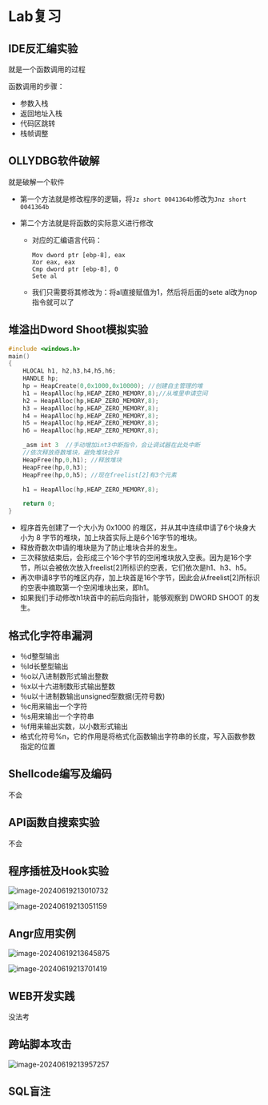 # Lab复习

## IDE反汇编实验

就是一个函数调用的过程

函数调用的步骤：

- 参数入栈
- 返回地址入栈
- 代码区跳转
- 栈帧调整



## OLLYDBG软件破解

就是破解一个软件

- 第一个方法就是修改程序的逻辑，将`Jz short 0041364b`修改为`Jnz short 0041364b`

- 第二个方法就是将函数的实际意义进行修改

  - 对应的汇编语言代码：

    ```assembly
    Mov dword ptr [ebp-8], eax 
    Xor eax, eax
    Cmp dword ptr [ebp-8], 0 
    Sete al 
    ```

  - 我们只需要将其修改为：将al直接赋值为1，然后将后面的sete al改为nop指令就可以了

    

## 堆溢出Dword Shoot模拟实验

```c++
#include <windows.h>
main()
{
    HLOCAL h1, h2,h3,h4,h5,h6;
    HANDLE hp;
    hp = HeapCreate(0,0x1000,0x10000); //创建自主管理的堆
    h1 = HeapAlloc(hp,HEAP_ZERO_MEMORY,8);//从堆里申请空间
    h2 = HeapAlloc(hp,HEAP_ZERO_MEMORY,8);
    h3 = HeapAlloc(hp,HEAP_ZERO_MEMORY,8);
    h4 = HeapAlloc(hp,HEAP_ZERO_MEMORY,8);
    h5 = HeapAlloc(hp,HEAP_ZERO_MEMORY,8);
    h6 = HeapAlloc(hp,HEAP_ZERO_MEMORY,8);

    _asm int 3  //手动增加int3中断指令，会让调试器在此处中断
    //依次释放奇数堆块，避免堆块合并
    HeapFree(hp,0,h1); //释放堆块
    HeapFree(hp,0,h3); 
    HeapFree(hp,0,h5); //现在freelist[2]有3个元素

    h1 = HeapAlloc(hp,HEAP_ZERO_MEMORY,8); 

    return 0;
}
```

- 程序首先创建了一个大小为 0x1000 的堆区，并从其中连续申请了6个块身大小为 8 字节的堆块，加上块首实际上是6个16字节的堆块。
- 释放奇数次申请的堆块是为了防止堆块合并的发生。
- 三次释放结束后，会形成三个16个字节的空闲堆块放入空表。因为是16个字节，所以会被依次放入freelist[2]所标识的空表，它们依次是h1、h3、h5。
- 再次申请8字节的堆区内存，加上块首是16个字节，因此会从freelist[2]所标识的空表中摘取第一个空闲堆块出来，即h1。
- 如果我们手动修改h1块首中的前后向指针，能够观察到 DWORD SHOOT 的发生。



## 格式化字符串漏洞

- ％d整型输出
- ％ld长整型输出
-  ％o以八进制数形式输出整数
-  ％x以十六进制数形式输出整数
- ％u以十进制数输出unsigned型数据(无符号数)
-  ％c用来输出一个字符
-  ％s用来输出一个字符串
- ％f用来输出实数，以小数形式输出
- 格式化符号%n，它的作用是将格式化函数输出字符串的长度，写入函数参数指定的位置



## Shellcode编写及编码

不会





## API函数自搜索实验

不会



## 程序插桩及Hook实验

![image-20240619213010732](E:\学学学\本科\大二下\软件安全\复习笔记_陆皓喆\章节复习\Lab复习.assets\image-20240619213010732.png)

![image-20240619213051159](E:\学学学\本科\大二下\软件安全\复习笔记_陆皓喆\章节复习\Lab复习.assets\image-20240619213051159.png)





## Angr应用实例

![image-20240619213645875](E:\学学学\本科\大二下\软件安全\复习笔记_陆皓喆\章节复习\Lab复习.assets\image-20240619213645875.png)

![image-20240619213701419](E:\学学学\本科\大二下\软件安全\复习笔记_陆皓喆\章节复习\Lab复习.assets\image-20240619213701419.png)



## WEB开发实践

没法考



## 跨站脚本攻击

![image-20240619213957257](E:\学学学\本科\大二下\软件安全\复习笔记_陆皓喆\章节复习\Lab复习.assets\image-20240619213957257.png)



## SQL盲注